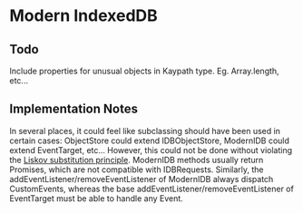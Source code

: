 # Modern IndexedDB

## Todo

Include properties for unusual objects in Kaypath type. Eg. Array.length, etc...

## Implementation Notes

In several places, it could feel like subclassing should have been used in certain cases: ObjectStore could extend IDBObjectStore, ModernIDB could extend EventTarget, etc... However, this could not be done without violating the [Liskov substitution principle](https://en.wikipedia.org/wiki/Liskov_substitution_principle). ModernIDB methods usually return Promises, which are not compatible with IDBRequests. Similarly, the addEventListener/removeEventListener of ModernIDB always dispatch CustomEvents, whereas the base addEventListener/removeEventListener of EventTarget must be able to handle any Event.

